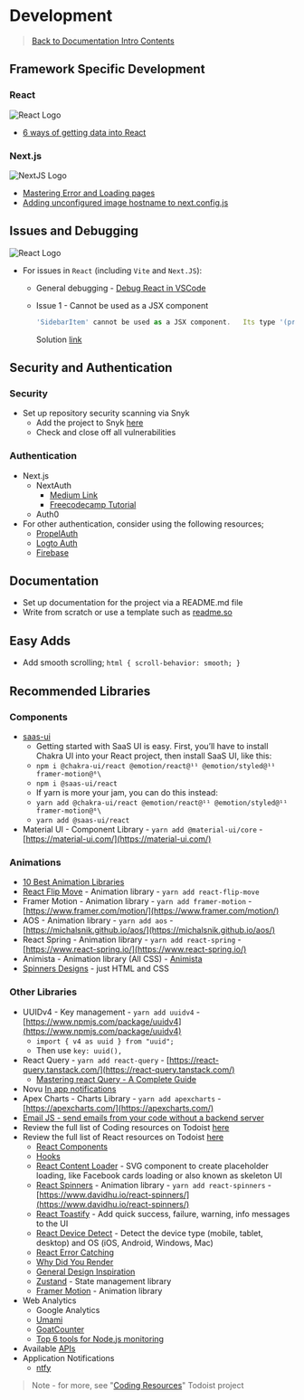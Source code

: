 # Development

> [Back to Documentation Intro Contents](../DocumentationIntro.md)

## Framework Specific Development

### React

![React Logo](https://i.imgur.com/LMShXOo.png)

- [6 ways of getting data into React](https://medium.com/@Choco23/6-ways-to-get-data-in-react-528dd11f267)

### Next.js

![NextJS Logo](https://i.imgur.com/OGtWPsT.png)

- [Mastering Error and Loading pages](https://levelup.gitconnected.com/mastering-error-and-loading-pages-in-next-js-13-best-practices-and-strategies-328e2622e526)
- [Adding unconfigured image hostname to next.config.js](https://stackoverflow.com/questions/74649324/next-image-hostname-is-not-configured-under-images-in-your-next-config-j)

## Issues and Debugging

![React Logo](https://i.imgur.com/LMShXOo.png)

- For issues in `React` (including `Vite` and `Next.JS`):
  - General debugging - [Debug React in VSCode](https://profy.dev/article/debug-react-vscode)
  - Issue 1 - Cannot be used as a JSX component

    ```javascript
    'SidebarItem' cannot be used as a JSX component.   Its type '(props: SidebarLink) => Element' is not a valid JSX element type.     Type '(props: SidebarLink) => Element' is not assignable to type '(props: any, deprecatedLegacyContext?: any) => ReactNode'.       Type 'Element' is not assignable to type 'ReactNode'.         Property 'children' is missing in type 'Element' but required in type 'ReactPortal'.
    ```

    Solution [link](https://stackoverflow.com/a/75093164)

## Security and Authentication

### Security

- Set up repository security scanning via Snyk
  - Add the project to Snyk [here](https://app.snyk.io/org/bangsluke/projects)
  - Check and close off all vulnerabilities

### Authentication

- Next.js
  - NextAuth
    - [Medium Link](https://levelup.gitconnected.com/the-ultimate-guide-to-next-js-authentication-with-nextauth-js-ff6dc0c126e4)
    - [Freecodecamp Tutorial](https://www.freecodecamp.org/news/secure-next-js-applications-with-role-based-authentication-using-nextauth/)
  - Auth0
- For other authentication, consider using the following resources;
  - [PropelAuth](https://levelup.gitconnected.com/say-goodbye-to-authentication-headaches-with-propelauth-the-ultimate-solution-for-developers-b5cdad57d7d2)
  - [Logto Auth](https://logto.io/?ref=console)
  - [Firebase](https://firebase.google.com/)

## Documentation

- Set up documentation for the project via a README.md file
- Write from scratch or use a template such as [readme.so](https://readme.so/)

## Easy Adds

- Add smooth scrolling;
  `html {
    scroll-behavior: smooth;
  }`

## Recommended Libraries

### Components

- [saas-ui](https://saas-ui.dev/)
  - Getting started with SaaS UI is easy. First, you’ll have to install Chakra UI into your React project, then install SaaS UI, like this:
  - `npm i @chakra-ui/react @emotion/react@¹¹ @emotion/styled@¹¹ framer-motion@⁶\`
  - `npm i @saas-ui/react`
  - If yarn is more your jam, you can do this instead:
  - `yarn add @chakra-ui/react @emotion/react@¹¹ @emotion/styled@¹¹ framer-motion@⁶\`
  - `yarn add @saas-ui/react`
- Material UI - Component Library - `yarn add @material-ui/core` - [https://material-ui.com/](https://material-ui.com/)

### Animations

- [10 Best Animation Libraries](https://javascript.plainenglish.io/10-best-animation-librarys-you-can-use-in-your-next-project-a6f17bddf233)
- [React Flip Move](https://www.npmjs.com/package/react-flip-move) - Animation library - `yarn add react-flip-move`
- Framer Motion - Animation library - `yarn add framer-motion` - [https://www.framer.com/motion/](https://www.framer.com/motion/)
- AOS - Animation library - `yarn add aos` - [https://michalsnik.github.io/aos/](https://michalsnik.github.io/aos/)
- React Spring - Animation library - `yarn add react-spring` - [https://www.react-spring.io/](https://www.react-spring.io/)
- Animista - Animation library (All CSS) - [Animista](https://animista.net/)
- [Spinners Designs](https://tobiasahlin.com/spinkit/) - just HTML and CSS

### Other Libraries

- UUIDv4 - Key management - `yarn add uuidv4` - [https://www.npmjs.com/package/uuidv4](https://www.npmjs.com/package/uuidv4)
  - `import { v4 as uuid } from "uuid";`
  - Then use `key: uuid(),`
- React Query - `yarn add react-query` - [https://react-query.tanstack.com/](https://react-query.tanstack.com/)
  - [Mastering react Query - A Complete Guide](https://javascript.plainenglish.io/mastering-react-query-a-comprehensive-guide-41c07fbcb5e?gi=2d617cfcb4b3)
- Novu [In app notifications](https://github.com/novuhq/novu)
- Apex Charts - Charts Library - `yarn add apexcharts` - [https://apexcharts.com/](https://apexcharts.com/)
- [Email JS - send emails from your code without a backend server](https://www.emailjs.com/)
- Review the full list of Coding resources on Todoist [here](https://todoist.com/app/project/2305622709#section-86202880)
- Review the full list of React resources on Todoist [here](https://todoist.com/showTask?id=5756174140&sync_id=6506084710)
  - [React Components](https://todoist.com/showTask?id=6131657730&sync_id=6506084845)
  - [Hooks](https://todoist.com/showTask?id=6132071986&sync_id=6506084871)
  - [React Content Loader](https://www.npmjs.com/package/react-content-loader) - SVG component to create placeholder loading, like Facebook cards loading or also known as skeleton UI
  - [React Spinners](https://www.npmjs.com/package/react-spinners) - Animation library - `yarn add react-spinners` - [https://www.davidhu.io/react-spinners/](https://www.davidhu.io/react-spinners/)
  - [React Toastify](https://www.npmjs.com/package/react-toastify) - Add quick success, failure, warning, info messages to the UI
  - [React Device Detect](https://www.npmjs.com/package/react-device-detect) - Detect the device type (mobile, tablet, desktop) and OS (iOS, Android, Windows, Mac)
  - [React Error Catching](https://www.developerway.com/posts/how-to-handle-errors-in-react?utm_source=reactdigest&utm_medium&utm_campaign=1527)
  - [Why Did You Render](https://www.npmjs.com/package/@welldone-software/why-did-you-render)
  - [General Design Inspiration](https://todoist.com/showTask?id=6132126520&sync_id=6506085362)
  - [Zustand](https://github.com/pmndrs/zustand) - State management library
  - [Framer Motion](https://www.framer.com/motion/) - Animation library
- Web Analytics
  - Google Analytics
  - [Umami](https://umami.is/)
  - [GoatCounter](https://www.goatcounter.com/?ref=console.dev)
  - [Top 6 tools for Node.js monitoring](https://medium.com/@akashjha9041/top-6-tools-for-node-js-monitoring-4645784b8534)
- Available [APIs](https://todoist.com/showTask?id=6002402049&sync_id=6506084811)
- Application Notifications
  - [ntfy](https://ntfy.sh/?ref=console.dev)

> Note - for more, see "[Coding Resources](https://app.todoist.com/app/project/2305622709#section-86202880)" Todoist project
